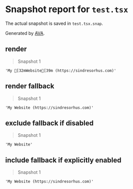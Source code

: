 # Snapshot report for `test.tsx`

The actual snapshot is saved in `test.tsx.snap`.

Generated by [AVA](https://avajs.dev).

## render

> Snapshot 1

    'My [32mWebsite[39m (​https://sindresorhus.com​)'

## render fallback

> Snapshot 1

    'My Website (​https://sindresorhus.com​)'

## exclude fallback if disabled

> Snapshot 1

    'My Website'

## include fallback if explicitly enabled

> Snapshot 1

    'My Website (​https://sindresorhus.com​)'
